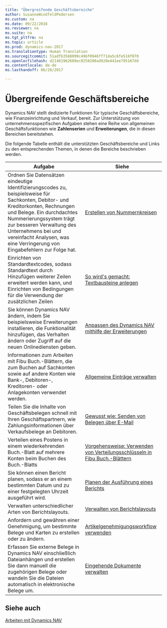 ```yaml
---
title: "Übergreifende Geschäftsbereiche"
author: SusanneWindfeldPedersen
ms.custom: na
ms.date: 09/22/2016
ms.reviewer: na
ms.suite: na
ms.tgt_pltfrm: na
ms.topic: article
ms.prod: dynamics-nav-2017
ms.translationtype: Human Translation
ms.sourcegitcommit: 51adfb3588099c496f0946ff71da5c6fe518f070
ms.openlocfilehash: d21481962689ec0258208ad920e441ee795167dd
ms.contentlocale: de-de
ms.lasthandoff: 06/26/2017

---
```


# <a name="across-business-areas"></a>Übergreifende Geschäftsbereiche

Dynamics NAV stellt dedizierte Funktionen für typische Geschäftsbereiche, wie Finanzeinrichtung und Verkauf, bereit. Zur Unterstützung von unternehmensspezifischen Aufgaben stehen eine Reihe von allgemeinen Geschäftsfunktionen wie **Zahlenserien** und **Erweiterungen**, die in diesen Bereichen bereitstehen.

Die folgende Tabelle enthält die unterstützten Geschäftsbereiche und Links zu den entsprechenden Themen, in denen die Bereiche beschrieben werden.

|Aufgabe   |Siehe   |
|-----|------|
|Ordnen Sie Datensätzen eindeutige Identifizierungscodes zu, beispielsweise für Sachkonten, Debitor- und Kreditorkonten, Rechnungen und Belege. Ein durchdachtes Nummerierungssystem trägt zur besseren Verwaltung des Unternehmens bei und vereinfacht Analysen, was eine Verringerung von Eingabefehlern zur Folge hat.|[Erstellen von Nummernkreisen](ui-create-number-series.md)|
|Einrichten von Standardtextcodes, sodass Standardtext durch Hinzufügen weiterer Zeilen erweitert werden kann, und Einrichten von Bedingungen für die Verwendung der zusätzlichen Zeilen|[So wird's gemacht: Textbausteine anlegen](ui-how-define-ext-text.md)|
|Sie können Dynamics NAV ändern, indem Sie beispielsweise Erweiterungen installieren, die Funktionalität hinzufügen, das Verhalten ändern oder Zugriff auf die neuen Onlinediensten geben.|[Anpassen des Dynamics NAV mithilfe der Erweiterungen](ui-extensions.md)|
|Informationen zum Arbeiten mit Fibu Buch.-Blättern, die zum Buchen auf Sachkonten sowie auf andere Konten wie Bank-, Debitoren-, Kreditoren- oder Anlagekonten verwendet werden.|[Allgemeine Einträge verwalten](ui-work-general-journals.md)|
|Teilen Sie die Inhalte von Geschäftsbelegen schnell mit Ihren Geschäftspartnern, wie Zahlungsinformationen über Verkaufsbelege an Debitoren.|[Gewusst wie: Senden von Belegen über E-Mail](ui-how-send-documents-email.md)|
|Verteilen eines Postens in einem wiederkehrenden Buch.-Blatt auf mehrere Konten beim Buchen des Buch.-Blatts|[Vorgehensweise: Verwenden von Verteilungsschlüsseln in Fibu Buch.-Blättern](ui-how-use-allocation-keys-general-journals.md)|
|Sie können einen Bericht planen, sodass er an einem bestimmten Datum und zu einer festgelegten Uhrzeit ausgeführt wird.|[Planen der Ausführung eines Berichts](ui-schedule-report.md)|
|Verwalten unterschiedlicher Arten von Berichtslayouts.|[Verwalten von Berichtslayouts](ui-manage-report-layouts.md)|
|Anfordern und gewähren einer Genehmigung, um bestimmte Belege und Karten zu erstellen oder zu ändern.|[Artikelgenehmigungsworkflow verwenden](across-how-use-approval-workflows.md)|
|Erfassen Sie externe Belege in Dynamics NAV einschließlich Dateianhängen und erstellen Sie dann manuell die zugehörigen Belege oder wandeln Sie die Dateien automatisch in elektronische Belege um.|[Eingehende Dokumente verwalten](across-income-documents.md)|

## <a name="see-also"></a>Siehe auch
[Arbeiten mit Dynamics NAV](ui-work-product.md)


